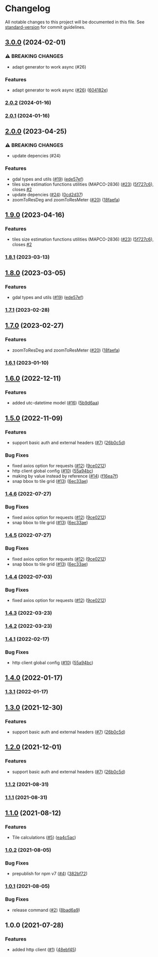 # Changelog

All notable changes to this project will be documented in this file. See [standard-version](https://github.com/conventional-changelog/standard-version) for commit guidelines.

## [3.0.0](https://github.com/MapColonies/mc-utils/compare/v2.0.2...v3.0.0) (2024-02-01)


### ⚠ BREAKING CHANGES

* adapt generator to work async  (#26)

### Features

* adapt generator to work async  ([#26](https://github.com/MapColonies/mc-utils/issues/26)) ([604182e](https://github.com/MapColonies/mc-utils/commit/604182e5d06cd64ec1d981635bc3e1371888f88a))

### [2.0.2](https://github.com/MapColonies/mc-utils/compare/v2.0.0...v2.0.2) (2024-01-16)

### [2.0.1](https://github.com/MapColonies/mc-utils/compare/v2.0.0...v2.0.1) (2024-01-16)

## [2.0.0](https://github.com/MapColonies/mc-utils/compare/v1.6.1...v2.0.0) (2023-04-25)


### ⚠ BREAKING CHANGES

* update depencies (#24)

### Features

* gdal types and utils ([#19](https://github.com/MapColonies/mc-utils/issues/19)) ([ede57ef](https://github.com/MapColonies/mc-utils/commit/ede57ef3d62d8511ccad59b0ebaf092a59e163eb))
* tiles size estimation functions utilities (MAPCO-2836) ([#23](https://github.com/MapColonies/mc-utils/issues/23)) ([5f727c6](https://github.com/MapColonies/mc-utils/commit/5f727c6b5de158f089f1f61457620cba8c59af8d)), closes [#2](https://github.com/MapColonies/mc-utils/issues/2)
* update depencies ([#24](https://github.com/MapColonies/mc-utils/issues/24)) ([0cd2d37](https://github.com/MapColonies/mc-utils/commit/0cd2d37811db184bdcff01809ffa35e91774bddb))
* zoomToResDeg and zoomToResMeter ([#20](https://github.com/MapColonies/mc-utils/issues/20)) ([18faefa](https://github.com/MapColonies/mc-utils/commit/18faefadeaa59c6e81ace5c2e6589a284a67b8bd))

## [1.9.0](https://github.com/MapColonies/mc-utils/compare/v1.8.1...v1.9.0) (2023-04-16)


### Features

* tiles size estimation functions utilities (MAPCO-2836) ([#23](https://github.com/MapColonies/mc-utils/issues/23)) ([5f727c6](https://github.com/MapColonies/mc-utils/commit/5f727c6b5de158f089f1f61457620cba8c59af8d)), closes [#2](https://github.com/MapColonies/mc-utils/issues/2)

### [1.8.1](https://github.com/MapColonies/mc-utils/compare/v1.8.0...v1.8.1) (2023-03-13)

## [1.8.0](https://github.com/MapColonies/mc-utils/compare/v1.7.1...v1.8.0) (2023-03-05)


### Features

* gdal types and utils ([#19](https://github.com/MapColonies/mc-utils/issues/19)) ([ede57ef](https://github.com/MapColonies/mc-utils/commit/ede57ef3d62d8511ccad59b0ebaf092a59e163eb))

### [1.7.1](https://github.com/MapColonies/mc-utils/compare/v1.7.0...v1.7.1) (2023-02-28)

## [1.7.0](https://github.com/MapColonies/mc-utils/compare/v1.6.1...v1.7.0) (2023-02-27)


### Features

* zoomToResDeg and zoomToResMeter ([#20](https://github.com/MapColonies/mc-utils/issues/20)) ([18faefa](https://github.com/MapColonies/mc-utils/commit/18faefadeaa59c6e81ace5c2e6589a284a67b8bd))

### [1.6.1](https://github.com/MapColonies/mc-utils/compare/v1.6.0...v1.6.1) (2023-01-10)

## [1.6.0](https://github.com/MapColonies/mc-utils/compare/v1.5.0...v1.6.0) (2022-12-11)


### Features

* added utc-datetime model ([#16](https://github.com/MapColonies/mc-utils/issues/16)) ([5b9d6aa](https://github.com/MapColonies/mc-utils/commit/5b9d6aa20a355139de885e45d97acf88b27819ab))

## [1.5.0](https://github.com/MapColonies/mc-utils/compare/v1.1.2...v1.5.0) (2022-11-09)


### Features

* support basic auth and external headers ([#7](https://github.com/MapColonies/mc-utils/issues/7)) ([26b0c5d](https://github.com/MapColonies/mc-utils/commit/26b0c5d79ab38c6346de611dd415cf9e64bf1123))


### Bug Fixes

* fixed axios option for requests ([#12](https://github.com/MapColonies/mc-utils/issues/12)) ([9ce0212](https://github.com/MapColonies/mc-utils/commit/9ce0212650ea62981e5c23578affef2a7fd83946))
* http client global config ([#10](https://github.com/MapColonies/mc-utils/issues/10)) ([55a94bc](https://github.com/MapColonies/mc-utils/commit/55a94bc38ebefaface019d8e2535728386734e88))
* making by value instead by reference ([#14](https://github.com/MapColonies/mc-utils/issues/14)) ([f16ea7f](https://github.com/MapColonies/mc-utils/commit/f16ea7f375465e537084992b6d34c70bd26cb767))
* snap bbox to tile grid ([#13](https://github.com/MapColonies/mc-utils/issues/13)) ([6ec33ae](https://github.com/MapColonies/mc-utils/commit/6ec33aeb97b3f579471c1512943a321e5afb7119))

### [1.4.6](https://github.com/MapColonies/mc-utils/compare/v1.4.3...v1.4.6) (2022-07-27)


### Bug Fixes

* fixed axios option for requests ([#12](https://github.com/MapColonies/mc-utils/issues/12)) ([9ce0212](https://github.com/MapColonies/mc-utils/commit/9ce0212650ea62981e5c23578affef2a7fd83946))
* snap bbox to tile grid ([#13](https://github.com/MapColonies/mc-utils/issues/13)) ([6ec33ae](https://github.com/MapColonies/mc-utils/commit/6ec33aeb97b3f579471c1512943a321e5afb7119))

### [1.4.5](https://github.com/MapColonies/mc-utils/compare/v1.4.3...v1.4.5) (2022-07-27)


### Bug Fixes

* fixed axios option for requests ([#12](https://github.com/MapColonies/mc-utils/issues/12)) ([9ce0212](https://github.com/MapColonies/mc-utils/commit/9ce0212650ea62981e5c23578affef2a7fd83946))
* snap bbox to tile grid ([#13](https://github.com/MapColonies/mc-utils/issues/13)) ([6ec33ae](https://github.com/MapColonies/mc-utils/commit/6ec33aeb97b3f579471c1512943a321e5afb7119))

### [1.4.4](https://github.com/MapColonies/mc-utils/compare/v1.4.3...v1.4.4) (2022-07-03)


### Bug Fixes

* fixed axios option for requests ([#12](https://github.com/MapColonies/mc-utils/issues/12)) ([9ce0212](https://github.com/MapColonies/mc-utils/commit/9ce0212650ea62981e5c23578affef2a7fd83946))

### [1.4.3](https://github.com/MapColonies/mc-utils/compare/v1.4.1...v1.4.3) (2022-03-23)

### [1.4.2](https://github.com/MapColonies/mc-utils/compare/v1.4.1...v1.4.2) (2022-03-23)

### [1.4.1](https://github.com/MapColonies/mc-utils/compare/v1.4.0...v1.4.1) (2022-02-17)


### Bug Fixes

* http client global config ([#10](https://github.com/MapColonies/mc-utils/issues/10)) ([55a94bc](https://github.com/MapColonies/mc-utils/commit/55a94bc38ebefaface019d8e2535728386734e88))

## [1.4.0](https://github.com/MapColonies/mc-utils/compare/v1.3.0...v1.4.0) (2022-01-17)

### [1.3.1](https://github.com/MapColonies/mc-utils/compare/v1.3.0...v1.3.1) (2022-01-17)

## [1.3.0](https://github.com/MapColonies/mc-utils/compare/v1.1.2...v1.3.0) (2021-12-30)


### Features

* support basic auth and external headers ([#7](https://github.com/MapColonies/mc-utils/issues/7)) ([26b0c5d](https://github.com/MapColonies/mc-utils/commit/26b0c5d79ab38c6346de611dd415cf9e64bf1123))

## [1.2.0](https://github.com/MapColonies/mc-utils/compare/v1.1.2...v1.2.0) (2021-12-01)


### Features

* support basic auth and external headers ([#7](https://github.com/MapColonies/mc-utils/issues/7)) ([26b0c5d](https://github.com/MapColonies/mc-utils/commit/26b0c5d79ab38c6346de611dd415cf9e64bf1123))

### [1.1.2](https://github.com/MapColonies/mc-utils/compare/v1.1.0...v1.1.2) (2021-08-31)

### [1.1.1](https://github.com/MapColonies/mc-utils/compare/v1.1.0...v1.1.1) (2021-08-31)

## [1.1.0](https://github.com/MapColonies/mc-utils/compare/v1.0.2...v1.1.0) (2021-08-12)


### Features

* Tile calculations ([#5](https://github.com/MapColonies/mc-utils/issues/5)) ([ea4c5ac](https://github.com/MapColonies/mc-utils/commit/ea4c5ac0941c7ee3d7c999e4034c0c44339db643))

### [1.0.2](https://github.com/MapColonies/mc-utils/compare/v1.0.1...v1.0.2) (2021-08-05)


### Bug Fixes

* prepublish for npm v7 ([#4](https://github.com/MapColonies/mc-utils/issues/4)) ([382bf72](https://github.com/MapColonies/mc-utils/commit/382bf7236622668fd213bfa86911288d33cb24da))

### [1.0.1](https://github.com/MapColonies/mc-utils/compare/v1.0.0...v1.0.1) (2021-08-05)


### Bug Fixes

* release command ([#2](https://github.com/MapColonies/mc-utils/issues/2)) ([8bad6a9](https://github.com/MapColonies/mc-utils/commit/8bad6a98de6359aa94ca22723a5ab7968e8b22a1))

## 1.0.0 (2021-07-28)


### Features

* added http client ([#1](https://github.com/MapColonies/mc-utils/issues/1)) ([48ebf45](https://github.com/MapColonies/mc-utils/commit/48ebf45a62f07ae71cb1b23e8a6ad662da56590f))

